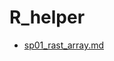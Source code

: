 # R_helper

<!-- badges: start -->

<!-- badges: end -->


- [sp01_rast_array.md](sp01_rast_array.md)
